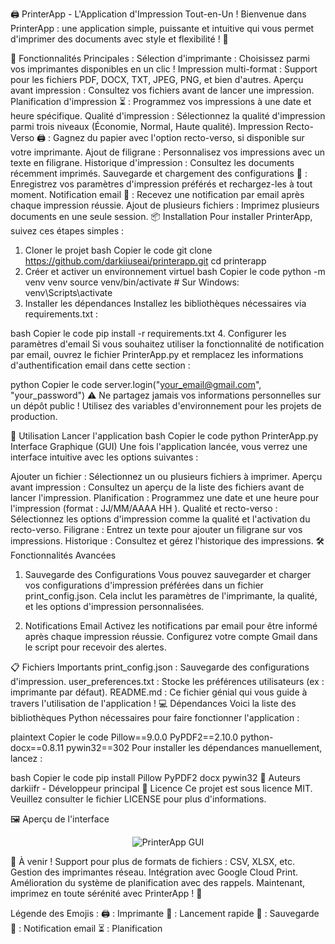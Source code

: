 🖨️ PrinterApp - L'Application d'Impression Tout-en-Un !
Bienvenue dans PrinterApp : une application simple, puissante et intuitive qui vous permet d'imprimer des documents avec style et flexibilité ! 🚀

🎯 Fonctionnalités Principales :
Sélection d'imprimante : Choisissez parmi vos imprimantes disponibles en un clic !
Impression multi-format : Support pour les fichiers PDF, DOCX, TXT, JPEG, PNG, et bien d'autres.
Aperçu avant impression : Consultez vos fichiers avant de lancer une impression.
Planification d'impression ⏳ : Programmez vos impressions à une date et heure spécifique.
Qualité d'impression : Sélectionnez la qualité d'impression parmi trois niveaux (Économie, Normal, Haute qualité).
Impression Recto-Verso 🖨️ : Gagnez du papier avec l'option recto-verso, si disponible sur votre imprimante.
Ajout de filigrane : Personnalisez vos impressions avec un texte en filigrane.
Historique d'impression : Consultez les documents récemment imprimés.
Sauvegarde et chargement des configurations 💾 : Enregistrez vos paramètres d'impression préférés et rechargez-les à tout moment.
Notification email 📧 : Recevez une notification par email après chaque impression réussie.
Ajout de plusieurs fichiers : Imprimez plusieurs documents en une seule session.
📦 Installation
Pour installer PrinterApp, suivez ces étapes simples :

1. Cloner le projet
bash
Copier le code
git clone https://github.com/darkiiuseai/printerapp.git
cd printerapp
2. Créer et activer un environnement virtuel
bash
Copier le code
python -m venv venv
source venv/bin/activate  # Sur Windows: venv\Scripts\activate
3. Installer les dépendances
Installez les bibliothèques nécessaires via requirements.txt :

bash
Copier le code
pip install -r requirements.txt
4. Configurer les paramètres d'email
Si vous souhaitez utiliser la fonctionnalité de notification par email, ouvrez le fichier PrinterApp.py et remplacez les informations d'authentification email dans cette section :

python
Copier le code
server.login("your_email@gmail.com", "your_password")
⚠️ Ne partagez jamais vos informations personnelles sur un dépôt public ! Utilisez des variables d'environnement pour les projets de production.

🚀 Utilisation
Lancer l'application
bash
Copier le code
python PrinterApp.py
Interface Graphique (GUI)
Une fois l'application lancée, vous verrez une interface intuitive avec les options suivantes :

Ajouter un fichier : Sélectionnez un ou plusieurs fichiers à imprimer.
Aperçu avant impression : Consultez un aperçu de la liste des fichiers avant de lancer l'impression.
Planification : Programmez une date et une heure pour l'impression (format : JJ/MM/AAAA HH
).
Qualité et recto-verso : Sélectionnez les options d'impression comme la qualité et l'activation du recto-verso.
Filigrane : Entrez un texte pour ajouter un filigrane sur vos impressions.
Historique : Consultez et gérez l'historique des impressions.
🛠️ Fonctionnalités Avancées
1. Sauvegarde des Configurations
Vous pouvez sauvegarder et charger vos configurations d'impression préférées dans un fichier print_config.json. Cela inclut les paramètres de l'imprimante, la qualité, et les options d'impression personnalisées.

2. Notifications Email
Activez les notifications par email pour être informé après chaque impression réussie. Configurez votre compte Gmail dans le script pour recevoir des alertes.

📋 Fichiers Importants
print_config.json : Sauvegarde des configurations d'impression.
user_preferences.txt : Stocke les préférences utilisateurs (ex : imprimante par défaut).
README.md : Ce fichier génial qui vous guide à travers l'utilisation de l'application !
💻 Dépendances
Voici la liste des bibliothèques Python nécessaires pour faire fonctionner l'application :

plaintext
Copier le code
Pillow==9.0.0
PyPDF2==2.10.0
python-docx==0.8.11
pywin32==302
Pour installer les dépendances manuellement, lancez :

bash
Copier le code
pip install Pillow PyPDF2 docx pywin32
📝 Auteurs
darkiifr - Développeur principal
📜 Licence
Ce projet est sous licence MIT. Veuillez consulter le fichier LICENSE pour plus d'informations.

🖼️ Aperçu de l'interface
<p align="center"> <img src="https://via.placeholder.com/800x400.png?text=PrinterApp+Interface" alt="PrinterApp GUI"> </p>
🎉 À venir !
Support pour plus de formats de fichiers : CSV, XLSX, etc.
Gestion des imprimantes réseau.
Intégration avec Google Cloud Print.
Amélioration du système de planification avec des rappels.
Maintenant, imprimez en toute sérénité avec PrinterApp ! 🎉

Légende des Emojis :
🖨️ : Imprimante
🚀 : Lancement rapide
💾 : Sauvegarde
📧 : Notification email
⏳ : Planification